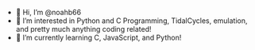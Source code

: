 - 👋 Hi, I’m @noahb66
- 👀 I’m interested in Python and C Programming, TidalCycles, emulation, and pretty much anything coding related!
- 🌱 I’m currently learning C, JavaScript, and Python!

<!---
noahb66/noahb66 is a ✨ special ✨ repository because its `README.md` (this file) appears on your GitHub profile.
You can click the Preview link to take a look at your changes.
--->
